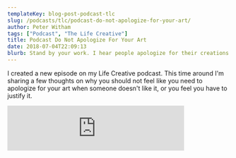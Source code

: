 ```yaml
---
templateKey: blog-post-podcast-tlc
slug: /podcasts/tlc/podcast-do-not-apologize-for-your-art/
author: Peter Witham
tags: ["Podcast", "The Life Creative"]
title: Podcast Do Not Apologize For Your Art
date: 2018-07-04T22:09:13
blurb: Stand by your work. I hear people apologize for their creations and it bothers me. Here are a few thoughts on why you should not apologize for your art.
---
```


I created a new episode on my Life Creative podcast. This time around I'm sharing a few thoughts on why you should not feel like you need to apologize for your art when someone doesn't like it, or you feel you have to justify it.

<iframe src="https://anchor.fm/peter-witham/embed/episodes/Do-not-apologize-for-your-art-e1ocp5/a-a7o80l" height="102" width="400" frameborder="0" scrolling="no"></iframe>
